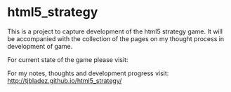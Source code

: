 html5_strategy
==============

This is a project to capture development of the html5 strategy game. It will be accompanied with the collection of the pages on my thought process in development of game.

For current state of the game please visit:

For my notes, thoughts and development progress visit: http://tjbladez.github.io/html5_strategy/